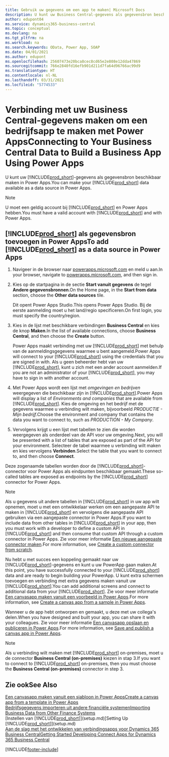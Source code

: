 ```yaml
---
title: Gebruik uw gegevens om een app te maken| Microsoft Docs
description: U kunt uw Business Central-gegevens als gegevensbron beschikbaar maken en een OData-URL van uw webservices opgeven om een bedrijfsapp te maken met Power Apps.
author: edupont04
ms.service: dynamics365-business-central
ms.topic: conceptual
ms.devlang: na
ms.tgt_pltfrm: na
ms.workload: na
ms.search.keywords: OData, Power App, SOAP
ms.date: 04/01/2021
ms.author: edupont
ms.openlocfilehash: 25607473e20bca8cec8cd65e2e808e12dda47869
ms.sourcegitcommit: 766e2840fd16efb901d211d7fa64d96766ac99d9
ms.translationtype: HT
ms.contentlocale: nl-NL
ms.lasthandoff: 03/31/2021
ms.locfileid: "5774533"
---
```

# <a name="connecting-to-your-business-central-data-to-build-a-business-app-using-power-apps"></a><span data-ttu-id="86599-103">Verbinding met uw Business Central-gegevens maken om een bedrijfsapp te maken met Power Apps</span><span class="sxs-lookup"><span data-stu-id="86599-103">Connecting to Your Business Central Data to Build a Business App Using Power Apps</span></span>

<span data-ttu-id="86599-104">U kunt uw [!INCLUDE[prod_short](includes/prod_short.md)]-gegevens als gegevensbron beschikbaar maken in Power Apps.</span><span class="sxs-lookup"><span data-stu-id="86599-104">You can make your [!INCLUDE[prod_short](includes/prod_short.md)] data available as a data source in Power Apps.</span></span>  

> [!NOTE]  
> <span data-ttu-id="86599-105">U moet een geldig account bij [!INCLUDE[prod_short](includes/prod_short.md)] en Power Apps hebben.</span><span class="sxs-lookup"><span data-stu-id="86599-105">You must have a valid account with [!INCLUDE[prod_short](includes/prod_short.md)] and with Power Apps.</span></span>  

## <a name="to-add-prod_short-as-a-data-source-in-power-apps"></a><span data-ttu-id="86599-106">[!INCLUDE[prod_short](includes/prod_short.md)] als gegevensbron toevoegen in Power Apps</span><span class="sxs-lookup"><span data-stu-id="86599-106">To add [!INCLUDE[prod_short](includes/prod_short.md)] as a data source in Power Apps</span></span>

1. <span data-ttu-id="86599-107">Navigeer in de browser naar [powerapps.microsoft.com](https://powerapps.microsoft.com/) en meld u aan.</span><span class="sxs-lookup"><span data-stu-id="86599-107">In your browser, navigate to [powerapps.microsoft.com](https://powerapps.microsoft.com/), and then sign in.</span></span>
2. <span data-ttu-id="86599-108">Kies op de startpagina in de sectie **Start vanuit gegevens** de tegel **Andere gegevensbronnen**.</span><span class="sxs-lookup"><span data-stu-id="86599-108">On the Home page, in the **Start from data** section, choose the **Other data sources** tile.</span></span>  

    <span data-ttu-id="86599-109">Dit opent Power Apps Studio.</span><span class="sxs-lookup"><span data-stu-id="86599-109">This opens Power Apps Studio.</span></span> <span data-ttu-id="86599-110">Bij de eerste aanmelding moet u het land/regio specificeren.</span><span class="sxs-lookup"><span data-stu-id="86599-110">On first login, you must specify the country/region.</span></span>  
3. <span data-ttu-id="86599-111">Kies in de lijst met beschikbare verbindingen **Business Central** en kies de knop **Maken**.</span><span class="sxs-lookup"><span data-stu-id="86599-111">In the list of available connections, choose **Business Central**, and then choose the **Create** button.</span></span>

    <span data-ttu-id="86599-112">Power Apps maakt verbinding met uw [!INCLUDE[prod_short](includes/prod_short.md)] met behulp van de aanmeldingsgegevens waarmee u bent aangemeld.</span><span class="sxs-lookup"><span data-stu-id="86599-112">Power Apps will connect to your [!INCLUDE[prod_short](includes/prod_short.md)] using the credentials that you are signed in with.</span></span> <span data-ttu-id="86599-113">Als u geen beheerder hebt van uw [!INCLUDE[prod_short](includes/prod_short.md)], kunt u zich met een ander account aanmelden.</span><span class="sxs-lookup"><span data-stu-id="86599-113">If you are not an administrator of your [!INCLUDE[prod_short](includes/prod_short.md)], you may have to sign in with another account.</span></span>  

4. <span data-ttu-id="86599-114">Met Power Apps wordt een lijst met *omgevingen en bedrijven* weergegeven die beschikbaar zijn in [!INCLUDE[prod_short](includes/prod_short.md)].</span><span class="sxs-lookup"><span data-stu-id="86599-114">Power Apps will display a list of *Environments and companies* that are available from [!INCLUDE[prod_short](includes/prod_short.md)].</span></span> <span data-ttu-id="86599-115">Kies de omgeving en het bedrijf met de gegevens waarmee u verbinding wilt maken, bijvoorbeeld *PRODUCTIE - Mijn bedrijf*.</span><span class="sxs-lookup"><span data-stu-id="86599-115">Choose the environment and company that contains the data you want to connect to, such as *PRODUCTION - My Company*.</span></span>  

5. <span data-ttu-id="86599-116">Vervolgens krijgt u een lijst met tabellen te zien die worden weergegeven als onderdeel van de API voor uw omgeving.</span><span class="sxs-lookup"><span data-stu-id="86599-116">Next, you will be presented with a list of tables that are exposed as part of the API for your environment.</span></span> <span data-ttu-id="86599-117">Selecteer de tabel waarmee u verbinding wilt maken en kies vervolgens **Verbinden**.</span><span class="sxs-lookup"><span data-stu-id="86599-117">Select the table that you want to connect to, and then choose **Connect**.</span></span>

<span data-ttu-id="86599-118">Deze zogenaamde tabellen worden door de [!INCLUDE[prod_short](includes/prod_short.md)]-connector voor Power Apps als eindpunten beschikbaar gemaakt.</span><span class="sxs-lookup"><span data-stu-id="86599-118">These so-called tables are exposed as endpoints by the [!INCLUDE[prod_short](includes/prod_short.md)] connector for Power Apps.</span></span>  

> [!NOTE]
> <span data-ttu-id="86599-119">Als u gegevens uit andere tabellen in [!INCLUDE[prod_short](includes/prod_short.md)] in uw app wilt opnemen, moet u met een ontwikkelaar werken om een aangepaste API te maken in [!INCLUDE[prod_short](includes/prod_short.md)] en vervolgens die aangepaste API gebruiken via een aangepaste connector in Power Apps.</span><span class="sxs-lookup"><span data-stu-id="86599-119">If you want to include data from other tables in [!INCLUDE[prod_short](includes/prod_short.md)] in your app, then you must work with a developer to define a custom API in [!INCLUDE[prod_short](includes/prod_short.md)] and then consume that custom API through a custom connector in Power Apps.</span></span> <span data-ttu-id="86599-120">Zie voor meer informatie [Een nieuwe aangepaste connector maken](/connectors/custom-connectors/define-blank).</span><span class="sxs-lookup"><span data-stu-id="86599-120">For more information, see [Create a custom connector from scratch](/connectors/custom-connectors/define-blank).</span></span>  

<span data-ttu-id="86599-121">Nu hebt u met succes een koppeling gemaakt naar uw [!INCLUDE[prod_short](includes/prod_short.md)]-gegevens en kunt u uw PowerApp gaan maken.</span><span class="sxs-lookup"><span data-stu-id="86599-121">At this point, you have successfully connected to your [!INCLUDE[prod_short](includes/prod_short.md)] data and are ready to begin building your PowerApp.</span></span> <span data-ttu-id="86599-122">U kunt extra schermen toevoegen en verbinding met extra gegevens maken vanuit uw [!INCLUDE[prod_short](includes/prod_short.md)].</span><span class="sxs-lookup"><span data-stu-id="86599-122">You can add additional screens and connect to additional data from your [!INCLUDE[prod_short](includes/prod_short.md)].</span></span> <span data-ttu-id="86599-123">Zie voor meer informatie [Een canvasapp maken vanuit een voorbeeld in Power Apps](/powerapps/maker/canvas-apps/open-and-run-a-sample-app).</span><span class="sxs-lookup"><span data-stu-id="86599-123">For more information, see [Create a canvas app from a sample in Power Apps](/powerapps/maker/canvas-apps/open-and-run-a-sample-app).</span></span>  

<span data-ttu-id="86599-124">Wanneer u de app hebt ontworpen en gemaakt, u deze met uw collega's delen.</span><span class="sxs-lookup"><span data-stu-id="86599-124">When you have designed and built your app, you can share it with your colleagues.</span></span> <span data-ttu-id="86599-125">Zie voor meer informatie [Een canvasapp opslaan en publiceren in Power Apps](/powerapps/maker/canvas-apps/save-publish-app).</span><span class="sxs-lookup"><span data-stu-id="86599-125">For more information, see [Save and publish a canvas app in Power Apps](/powerapps/maker/canvas-apps/save-publish-app).</span></span>  

> [!NOTE]
> <span data-ttu-id="86599-126">Als u verbinding wilt maken met [!INCLUDE[prod_short](includes/prod_short.md)] on-premises, moet u de connector **Business Central (on-premises)** kiezen in stap 3.</span><span class="sxs-lookup"><span data-stu-id="86599-126">If you want to connect to [!INCLUDE[prod_short](includes/prod_short.md)] on-premises, then you must choose the **Business Central (on-premises)** connector in step 3.</span></span>  

## <a name="see-also"></a><span data-ttu-id="86599-127">Zie ook</span><span class="sxs-lookup"><span data-stu-id="86599-127">See Also</span></span>

[<span data-ttu-id="86599-128">Een canvasapp maken vanuit een sjabloon in Power Apps</span><span class="sxs-lookup"><span data-stu-id="86599-128">Create a canvas app from a template in Power Apps</span></span>](/powerapps/maker/canvas-apps/get-started-test-drive)  
[<span data-ttu-id="86599-129">Bedrijfsgegevens importeren uit andere financiële systemen</span><span class="sxs-lookup"><span data-stu-id="86599-129">Importing Business Data from Other Finance Systems</span></span>](across-import-data-configuration-packages.md)  
<span data-ttu-id="86599-130">[Instellen van [!INCLUDE[prod_short](includes/prod_short.md)]](setup.md)</span><span class="sxs-lookup"><span data-stu-id="86599-130">[Setting Up [!INCLUDE[prod_short](includes/prod_short.md)]](setup.md)</span></span>  
[<span data-ttu-id="86599-131">Aan de slag met het ontwikkelen van verbindingsapps voor Dynamics 365 Business Central</span><span class="sxs-lookup"><span data-stu-id="86599-131">Getting Started Developing Connect Apps for Dynamics 365 Business Central</span></span>](/dynamics365/business-central/dev-itpro/developer/devenv-develop-connect-apps)  


[!INCLUDE[footer-include](includes/footer-banner.md)]